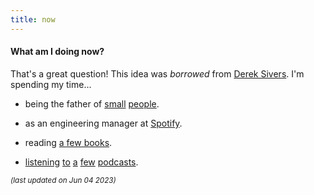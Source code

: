 ```yaml
---
title: now
---
```

#### What am I doing now?

That's a great question! This idea was *borrowed* from [Derek Sivers](https://sivers.org/nowff). I'm spending my time...

* being the father of [small](http://lucashokanson.com) [people](http://nadinehokanson.com).

* as an engineering manager at [Spotify](https://www.spotify.com).

* reading [a few books](https://www.goodreads.com/h0ke).

* [listening](https://www.alieward.com/ologies) [to](https://podcasts.voxmedia.com/show/pivot) [a](https://discgolf.ultiworld.com/podcast/the-upshot/) [few](https://www.theringer.com/plain-english-with-derek-thompson-podcast) [podcasts](https://www.thedeeplife.com/listen/).

<small>*(last updated on Jun 04 2023)*</small>

